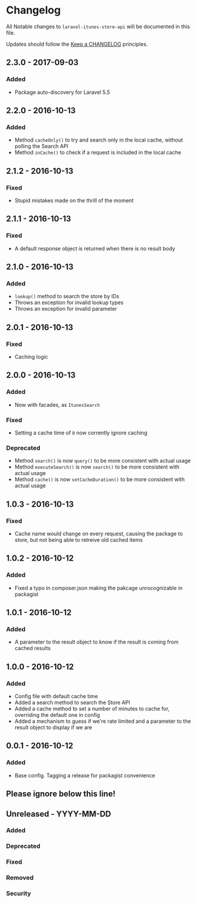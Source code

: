 # Changelog

All Notable changes to `laravel-itunes-store-api` will be documented in this file.

Updates should follow the [Keep a CHANGELOG](http://keepachangelog.com/) principles.

## 2.3.0 - 2017-09-03
### Added
- Package auto-discovery for Laravel 5.5

## 2.2.0 - 2016-10-13
### Added
- Method `cacheOnly()` to try and search only in the local cache, without polling the Search API
- Method `inCache()` to check if a request is included in the local cache

## 2.1.2 - 2016-10-13
### Fixed
- Stupid mistakes made on the thrill of the moment

## 2.1.1 - 2016-10-13
### Fixed
- A default response object is returned when there is no result body

## 2.1.0 - 2016-10-13
### Added
- `lookup()` method to search the store by IDs
- Throws an exception for invalid lookup types
- Throws an exception for invalid parameter

## 2.0.1 - 2016-10-13
### Fixed
- Caching logic

## 2.0.0 - 2016-10-13
### Added
- Now with facades, as `ItunesSearch`

### Fixed
- Setting a cache time of `0` now corrently ignore caching

### Deprecated
- Method `search()` is now `query()` to be more consistent with actual usage
- Method `executeSearch()` is now `search()` to be more consistent with actual usage
- Method `cache()` is now `setCacheDuration()` to be more consistent with actual usage

## 1.0.3 - 2016-10-13
### Fixed
- Cache name would change on every request, causing the package to store, but not being able to retreive old cached items

## 1.0.2 - 2016-10-12
### Added
- Fixed a typo in composer.json making the pakcage unrocognizable in packagist

## 1.0.1 - 2016-10-12
### Added
- A parameter to the result object to know if the result is coming from cached results

## 1.0.0 - 2016-10-12
### Added
- Config file with default cache time
- Added a search method to search the Store API
- Added a cache method to set a number of minutes to cache for, overriding the default one in config
- Added a mechanism to guess if we're rate limited and a parameter to the result object to display if we are

## 0.0.1 - 2016-10-12

### Added
- Base config. Tagging a release for packagist convenience

## Please ignore below this line!
## Unreleased - YYYY-MM-DD
### Added
### Deprecated
### Fixed
### Removed
### Security
